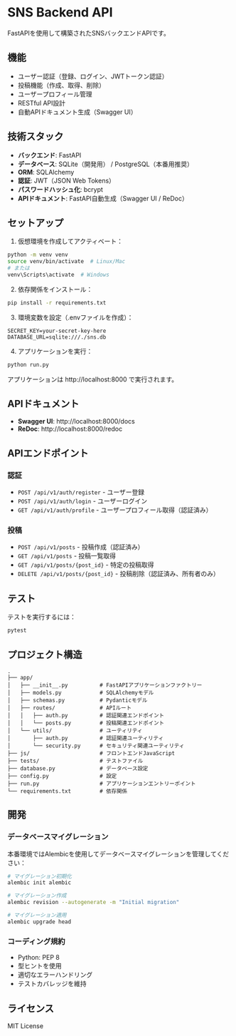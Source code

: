 # SNS Backend API

FastAPIを使用して構築されたSNSバックエンドAPIです。

## 機能

- ユーザー認証（登録、ログイン、JWTトークン認証）
- 投稿機能（作成、取得、削除）
- ユーザープロフィール管理
- RESTful API設計
- 自動APIドキュメント生成（Swagger UI）

## 技術スタック

- **バックエンド**: FastAPI
- **データベース**: SQLite（開発用） / PostgreSQL（本番用推奨）
- **ORM**: SQLAlchemy
- **認証**: JWT（JSON Web Tokens）
- **パスワードハッシュ化**: bcrypt
- **APIドキュメント**: FastAPI自動生成（Swagger UI / ReDoc）

## セットアップ

1. 仮想環境を作成してアクティベート：
```bash
python -m venv venv
source venv/bin/activate  # Linux/Mac
# または
venv\Scripts\activate  # Windows
```

2. 依存関係をインストール：
```bash
pip install -r requirements.txt
```

3. 環境変数を設定（.envファイルを作成）：
```
SECRET_KEY=your-secret-key-here
DATABASE_URL=sqlite:///./sns.db
```

4. アプリケーションを実行：
```bash
python run.py
```

アプリケーションは http://localhost:8000 で実行されます。

## APIドキュメント

- **Swagger UI**: http://localhost:8000/docs
- **ReDoc**: http://localhost:8000/redoc

## APIエンドポイント

### 認証
- `POST /api/v1/auth/register` - ユーザー登録
- `POST /api/v1/auth/login` - ユーザーログイン
- `GET /api/v1/auth/profile` - ユーザープロフィール取得（認証済み）

### 投稿
- `POST /api/v1/posts` - 投稿作成（認証済み）
- `GET /api/v1/posts` - 投稿一覧取得
- `GET /api/v1/posts/{post_id}` - 特定の投稿取得
- `DELETE /api/v1/posts/{post_id}` - 投稿削除（認証済み、所有者のみ）

## テスト

テストを実行するには：
```bash
pytest
```

## プロジェクト構造

```
.
├── app/
│   ├── __init__.py          # FastAPIアプリケーションファクトリー
│   ├── models.py            # SQLAlchemyモデル
│   ├── schemas.py           # Pydanticモデル
│   ├── routes/              # APIルート
│   │   ├── auth.py          # 認証関連エンドポイント
│   │   └── posts.py         # 投稿関連エンドポイント
│   └── utils/               # ユーティリティ
│       ├── auth.py          # 認証関連ユーティリティ
│       └── security.py      # セキュリティ関連ユーティリティ
├── js/                      # フロントエンドJavaScript
├── tests/                   # テストファイル
├── database.py              # データベース設定
├── config.py                # 設定
├── run.py                   # アプリケーションエントリーポイント
└── requirements.txt         # 依存関係
```

## 開発

### データベースマイグレーション

本番環境ではAlembicを使用してデータベースマイグレーションを管理してください：

```bash
# マイグレーション初期化
alembic init alembic

# マイグレーション作成
alembic revision --autogenerate -m "Initial migration"

# マイグレーション適用
alembic upgrade head
```

### コーディング規約

- Python: PEP 8
- 型ヒントを使用
- 適切なエラーハンドリング
- テストカバレッジを維持

## ライセンス

MIT License